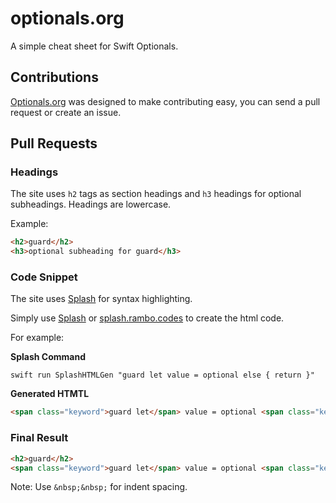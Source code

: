 # optionals.org

A simple cheat sheet for Swift Optionals. 

## Contributions

[Optionals.org](https://www.optionals.org) was designed to make contributing easy, you can send a pull request or create an issue.

## Pull Requests

### Headings

The site uses `h2` tags as section headings and `h3` headings for optional subheadings. Headings are lowercase. 

Example:
```html
<h2>guard</h2> 
<h3>optional subheading for guard</h3>
```


### Code Snippet

The site uses [Splash](https://github.com/JohnSundell/Splash) for syntax highlighting. 

Simply use [Splash](https://github.com/JohnSundell/Splash) or [splash.rambo.codes](https://splash.rambo.codes) to create the html code. 

For example:

**Splash Command**

```console
swift run SplashHTMLGen "guard let value = optional else { return }"
```

**Generated HTMTL**

```html
<span class="keyword">guard let</span> value = optional <span class="keyword">else</span> { <span class="keyword">return</span> }
```

### Final Result

```html
<h2>guard</h2> 
<span class="keyword">guard let</span> value = optional <span class="keyword">else</span> { <span class="keyword">return</span> }
```


Note: Use `&nbsp;&nbsp;` for indent spacing. 